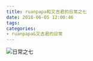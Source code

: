 ```yaml
---
title: ruanpapa和又吉君的日常之七
date: 2018-06-05 12:00:46
tags:
categories:
- ruanpapa&又吉君的日常
---
```


![日常之七](https://upload-images.jianshu.io/upload_images/698554-d040401325bc2a6a.jpg?imageMogr2/auto-orient/strip%7CimageView2/2/w/1240)